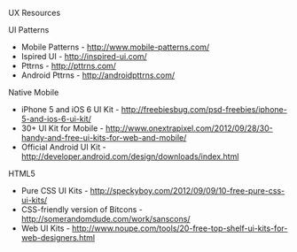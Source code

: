 UX Resources

UI Patterns
- Mobile Patterns - http://www.mobile-patterns.com/
- Ispired UI - http://inspired-ui.com/
- Pttrns - http://pttrns.com/
- Android Pttrns - http://androidpttrns.com/

Native Mobile
- iPhone 5 and iOS 6 UI Kit - http://freebiesbug.com/psd-freebies/iphone-5-and-ios-6-ui-kit/
- 30+ UI Kit for Mobile - http://www.onextrapixel.com/2012/09/28/30-handy-and-free-ui-kits-for-web-and-mobile/
- Official Android UI Kit - http://developer.android.com/design/downloads/index.html

HTML5 
- Pure CSS UI Kits - http://speckyboy.com/2012/09/09/10-free-pure-css-ui-kits/
- CSS-friendly version of Bitcons - http://somerandomdude.com/work/sanscons/
- Web UI Kits - http://www.noupe.com/tools/20-free-top-shelf-ui-kits-for-web-designers.html
